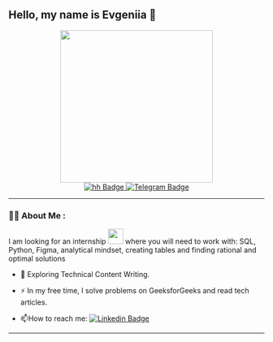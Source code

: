 ## Hello, my name is Evgeniia 👋

<div id="header" align="center">
  <img src="https://miro.medium.com/v2/resize:fit:1400/format:webp/0*yBvA5CnEX3Sd4aod.gif" width="300"/>
</div>

<div id='badges' align="center">
  <a href="your-linkedin-URL">
    <img src='https://img.shields.io/badge/HeadHunter-red' alt="hh Badge"/>
  </a>
  <a href="https://t.me/evgeniia_metrik">
    <img src='https://img.shields.io/badge/Telegram-white?logo=Telegram&logoColor=blue' alt="Telegram Badge"/>
  </a>
</div>


---

### :woman_technologist: About Me :

I am looking for an internship  <img src="https://media.giphy.com/media/WUlplcMpOCEmTGBtBW/giphy.gif" width="30"> where you will need to work with:
SQL, Python, Figma, analytical mindset, creating tables and finding rational and optimal solutions

- :seedling: Exploring Technical Content Writing.

- :zap: In my free time, I solve problems on GeeksforGeeks and read tech articles.

- :mailbox:How to reach me: [![Linkedin Badge](https://img.shields.io/badge/-kakbar-blue?style=flat&logo=Linkedin&logoColor=white)](your-linkedin-url)


---



    


<!--
**JaneMet/JaneMet** is a ✨ _special_ ✨ repository because its `README.md` (this file) appears on your GitHub profile.

Here are some ideas to get you started:

- 🔭 I’m currently working on ...
- 🌱 I’m currently learning ...
- 👯 I’m looking to collaborate on ...
- 🤔 I’m looking for help with ...
- 💬 Ask me about ...
- 📫 How to reach me: ...
- 😄 Pronouns: ...
- ⚡ Fun fact: ...
-->
